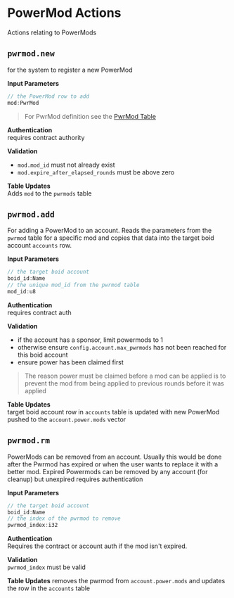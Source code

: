 # PowerMod Actions
Actions relating to PowerMods

## `pwrmod.new`
for the system to register a new PowerMod

**Input Parameters**
```ts
// the PowerMod row to add
mod:PwrMod
```
> For PwrMod definition see the [PwrMod Table](../tables/pwrmods.md)


**Authentication**\
requires contract authority


**Validation**
- `mod.mod_id` must not already exist
- `mod.expire_after_elapsed_rounds` must be above zero

**Table Updates**\
Adds `mod` to the `pwrmods` table

## `pwrmod.add`
For adding a PowerMod to an account. Reads the parameters from the `pwrmod` table for a specific mod and copies that data into the target boid account `accounts` row.

**Input Parameters**
```ts
// the target boid account
boid_id:Name
// the unique mod_id from the pwrmod table
mod_id:u8
```
**Authentication**\
requires contract auth

**Validation**
- if the account has a sponsor, limit powermods to 1
- otherwise ensure `config.account.max_pwrmods` has not been reached for this boid account
- ensure power has been claimed first

> The reason power must be claimed before a mod can be applied is to prevent the mod from being applied to previous rounds before it was applied

**Table Updates**\
target boid account row in `accounts` table is updated with new PowerMod pushed to the `account.power.mods` vector

## `pwrmod.rm`
PowerMods can be removed from an account. Usually this would be done after the Pwrmod has expired or when the user wants to replace it with a better mod. Expired Powermods can be removed by any account (for cleanup) but unexpired requires authentication

**Input Parameters**
```ts
// the target boid account
boid_id:Name
// the index of the pwrmod to remove
pwrmod_index:i32
```
**Authentication**\
Requires the contract or account auth if the mod isn't expired.

**Validation**\
`pwrmod_index` must be valid

**Table Updates**
removes the pwrmod from `account.power.mods` and updates the row in the `accounts` table


<!-- ## `action.name`


**Input Parameters**
```ts

```
**Authentication**\


**Validation**


**Table Updates**\ -->
